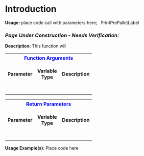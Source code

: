 # Introduction

**Usage:** 
place code call with parameters here;   PrintPrePalletLabel


### ***Page Under Construction - Needs Verification:***  



**Description:** This function will 

<table class="confluenceTable"><tbody><tr><th colspan="3" class="confluenceTh"><span style="color: rgb(0,0,255);">Function Arguments</span></th></tr><tr><td class="confluenceTd"><strong>Parameter</strong></td><td class="confluenceTd"><p style="text-align: center;"><strong>Variable</strong><br /><strong>Type</strong></p></td><td class="confluenceTd"><strong>Description</strong></td></tr><tr><td class="confluenceTd"> </td><td style="text-align: center;" class="confluenceTd"> </td><td class="confluenceTd"> </td></tr></tbody></table>


<table class="confluenceTable"><tbody><tr><th colspan="3" class="confluenceTh"><span style="color: rgb(0,0,255);">Return Parameters</span></th></tr><tr><td class="confluenceTd"><strong>Parameter</strong></td><td class="confluenceTd"><p style="text-align: center;"><strong>Variable</strong><br /><strong>Type</strong></p></td><td class="confluenceTd"><strong>Description</strong></td></tr><tr><td class="confluenceTd"> </td><td style="text-align: center;" class="confluenceTd"> </td><td class="confluenceTd"> </td></tr></tbody></table>


**Usage Example(s):** 
Place code here
